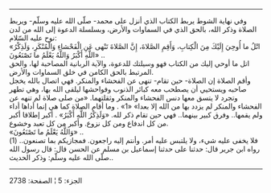 ------------------------------------------------------------------------

وفي نهاية الشوط يربط الكتاب الذي أنزل على محمد- صلّى الله عليه وسلّم-
ويربط الصلاة وذكر الله، بالحق الذي في السماوات والأرض، وبسلسلة الدعوة
إلى الله من لدن نوح عليه السّلام:  
«اتْلُ ما أُوحِيَ إِلَيْكَ مِنَ الْكِتابِ، وَأَقِمِ الصَّلاةَ، إِنَّ الصَّلاةَ تَنْهى عَنِ الْفَحْشاءِ
وَالْمُنْكَرِ، وَلَذِكْرُ اللَّهِ أَكْبَرُ وَاللَّهُ يَعْلَمُ ما تَصْنَعُونَ» ..  
اتل ما أوحي إليك من الكتاب فهو وسيلتك للدعوة، والآية الربانية المصاحبة
لها، والحق المرتبط بالحق الكامن في خلق السماوات والأرض.  
وأقم الصلاة إن الصلاة- حين تقام- تنهى عن الفحشاء والمنكر. فهي اتصال
بالله يخجل صاحبه ويستحيي أن يصطحب معه كبائر الذنوب وفواحشها ليلقى الله
بها، وهي تطهر وتجرد لا يتسق معها دنس الفحشاء والمنكر وثقلتهما. «من صلى
صلاة لم تنهه عن الفحشاء والمنكر لم يزدد بها من الله إلا بعدا» «1» . وما
أقام الصلاة كما هي إنما أداها أداء ولم يقمها.. وفرق كبير بينهما.. فهي
حين تقام ذكر لله. «وَلَذِكْرُ اللَّهِ أَكْبَرُ» . أكبر إطلاقا أكبر من كل اندفاع ومن
كل نزوع. وأكبر من كل تعبد وخشوع.  
«وَاللَّهُ يَعْلَمُ ما تَصْنَعُونَ» ..  
فلا يخفى عليه شيء، ولا يلتبس عليه أمر. وأنتم إليه راجعون. فمجازيكم بما
تصنعون.. (1) رواه ابن جرير قال: حدثنا على حدثنا إسماعيل بن مسلم عن الحسن
قال: قال رسول الله صلّى الله عليه وسلّم: وذكر الحديث..

------------------------------------------------------------------------

الجزء: 5 ¦ الصفحة: 2738
